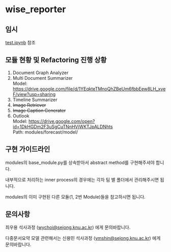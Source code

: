 # wise_reporter

## 임시
[test.ipynb](https://github.com/KNU-NLPlab/wise_reporter/blob/master/test.ipynb) 참조

## 모듈 현황 및 Refactoring 진행 상황
1. Document Graph Analyzer
2. Multi Document Summarizer  
    Model: https://drive.google.com/file/d/1YEqkteTMnoQhZBeUm6fbbEew8LH_xyeF/view?usp=sharing
3. Timeline Summarizer
4. ~~Image Retriever~~
5. ~~Image Caption Generater~~
6. Outlook  
    Model: https://drive.google.com/open?id=1DkHGDm2F3uSgCuTNnHVjWKTJpALDNhts  
    Path: modules/forecast/model/  

## 구현 가이드라인

modules의 base_module.py를 상속받아서 abstract method를 구현해주셔야 합니다.

내부적으로 처리하는 inner process의 경우에는 각자 팀 별 폴더에서 관리해주시면 됩니다.

modules의 이미 구현된 다른 모듈(1, 2번 Module)들을 참고하시면 됩니다.

## 문의사항

최우용 석사과정 (wychoi@sejong.knu.ac.kr) 에게 문의바랍니다.

다중문서요약 모델 관련해서는 신용민 석사과정 (ymshin@sejong.knu.ac.kr) 에게 문의바랍니다.

